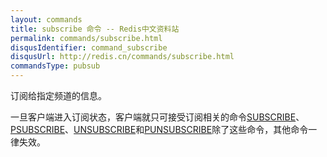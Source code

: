 ```yaml
---
layout: commands
title: subscribe 命令 -- Redis中文资料站
permalink: commands/subscribe.html
disqusIdentifier: command_subscribe
disqusUrl: http://redis.cn/commands/subscribe.html
commandsType: pubsub
---
```


订阅给指定频道的信息。

一旦客户端进入订阅状态，客户端就只可接受订阅相关的命令[SUBSCRIBE](/commands/subscribe.html)、[PSUBSCRIBE](/commands/psubscribe.html)、[UNSUBSCRIBE](/commands/unsubscribe.html)和[PUNSUBSCRIBE](/commands/punsubscribe.html)除了这些命令，其他命令一律失效。
